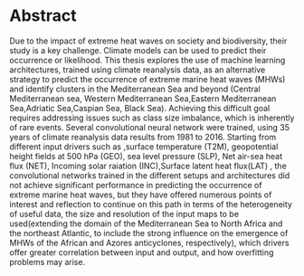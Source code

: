 # Abstract
Due to the impact of extreme heat waves on society and biodiversity, their
study is a key challenge. Climate models can be used to predict their occurrence or
likelihood. This thesis explores the use of machine learning architectures, trained
using climate reanalysis data, as an alternative strategy to predict the occurrence
of extreme marine heat waves (MHWs) and identify clusters in the Mediterranean
Sea and beyond (Central Mediterranean sea, Western Mediterranean Sea,Eastern
Mediterranean Sea,Adriatic Sea,Caspian Sea, Black Sea). Achieving this difficult
goal requires addressing issues such as class size imbalance, which is inherently of
rare events. Several convolutional neural network were trained, using 35 years of
climate reanalysis data results from 1981 to 2016. Starting from different input
drivers such as ,surface temperature (T2M), geopotential height fields at 500 hPa
(GEO), sea level pressure (SLP), Net air-sea heat flux (NET), Incoming solar
raiation (INC),Surface latent heat flux(LAT) , the convolutional networks trained
in the different setups and architectures did not achieve significant performance
in predicting the occurrence of extreme marine heat waves, but they have offered
numerous points of interest and reflection to continue on this path in terms of
the heterogeneity of useful data, the size and resolution of the input maps to be
used(extending the domain of the Mediterranean Sea to North Africa and the
northeast Atlantic, to include the strong influence on the emergence of MHWs
of the African and Azores anticyclones, respectively), which drivers offer greater
correlation between input and output, and how overfitting problems may arise.
